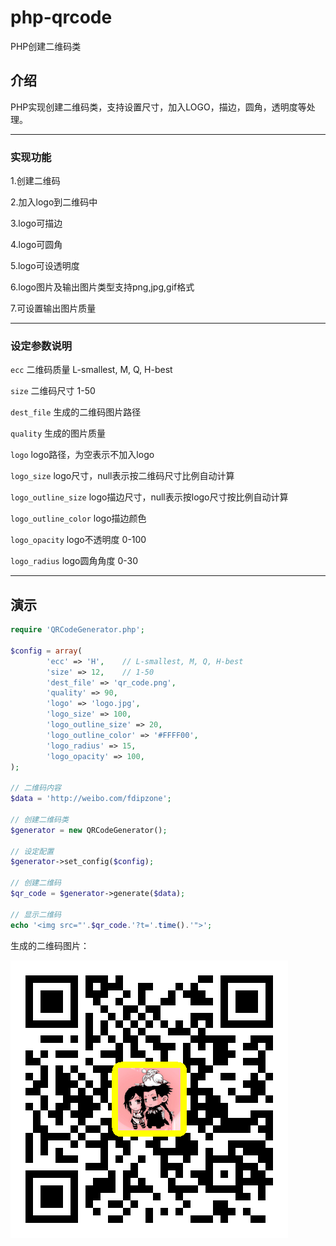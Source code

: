 # php-qrcode

PHP创建二维码类

## 介绍

PHP实现创建二维码类，支持设置尺寸，加入LOGO，描边，圆角，透明度等处理。

---

### 实现功能

1.创建二维码

2.加入logo到二维码中

3.logo可描边

4.logo可圆角

5.logo可设透明度

6.logo图片及输出图片类型支持png,jpg,gif格式

7.可设置输出图片质量

---

### 设定参数说明

`ecc` 二维码质量 L-smallest, M, Q, H-best

`size` 二维码尺寸 1-50

`dest_file` 生成的二维码图片路径

`quality` 生成的图片质量

`logo` logo路径，为空表示不加入logo

`logo_size` logo尺寸，null表示按二维码尺寸比例自动计算

`logo_outline_size` logo描边尺寸，null表示按logo尺寸按比例自动计算

`logo_outline_color` logo描边颜色

`logo_opacity` logo不透明度 0-100

`logo_radius` logo圆角角度 0-30

---

## 演示

```php
require 'QRCodeGenerator.php';

$config = array(
        'ecc' => 'H',    // L-smallest, M, Q, H-best
        'size' => 12,    // 1-50
        'dest_file' => 'qr_code.png',
        'quality' => 90,
        'logo' => 'logo.jpg',
        'logo_size' => 100,
        'logo_outline_size' => 20,
        'logo_outline_color' => '#FFFF00',
        'logo_radius' => 15,
        'logo_opacity' => 100,
);

// 二维码内容
$data = 'http://weibo.com/fdipzone';

// 创建二维码类
$generator = new QRCodeGenerator();

// 设定配置
$generator->set_config($config);

// 创建二维码
$qr_code = $generator->generate($data);

// 显示二维码
echo '<img src="'.$qr_code.'?t='.time().'">';
```

生成的二维码图片：

![二维码](https://github.com/xfdipzone/php-program/blob/master/php-qrcode/qr_code.png)
